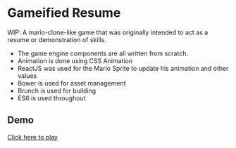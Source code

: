 # Gameified Resume

WIP: A mario-clone-like game that was originally intended to act as a resume or demonstration of skills.

* The game engine components are all written from scratch.
* Animation is done using CSS Animation
* ReactJS was used for the Mario Sprite to update his animation and other values
* Bower is used for asset management
* Brunch is used for building
* ES6 is used throughout

## Demo

[Click here to play](http://paulbramos.github.io/resume-game)
